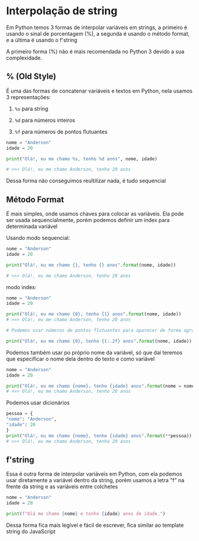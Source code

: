 # **Interpolação de string**

Em Python temos 3 formas de interpolar variáveis em strings, a primeiro é usando o sinal de porcentagem (%), a segunda é usando o método format, e a última é usando o f'string

A primeiro forma (%) não é mais recomendada no Python 3 devido a sua complexidade.

## **%** (Old Style)

É uma das formas de concatenar variáveis e textos em Python, nela usamos 3 representações:

1. `%s` para string

2. `%d` para números inteiros

3. `%f` para números de pontos flutuantes

```py
nome = "Anderson"
idade = 20

print("Olá!, eu me chamo %s, tenho %d anos", nome, idade)

# >>> Olá!, eu me chamo Anderson, tenho 20 anos
```

Dessa forma não conseguimos reultilizar nada, é tudo sequencial

## Método Format

É mais simples, onde usamos chaves para colocar as variáveis. Ela pode ser usada sequencialmente, porém podemos definir um index para determinada variável

Usando modo sequencial:

```py
nome = "Anderson"
idade = 20

print("Olá!, eu me chamo {}, tenho {} anos".format(nome, idade))

# >>> Olá!, eu me chamo Anderson, tenho 20 anos
```

modo index:

```py
nome = "Anderson"
idade = 20

print("Olá!, eu me chamo {0}, tenho {1} anos".format(nome, idade))
# >>> Olá!, eu me chamo Anderson, tenho 20 anos

# Podemos usar números de pontos flutuantes para aparecer de forma agradável ao usuário

print("Olá!, eu me chamo {0}, tenho {1:.2f} anos".format(nome, idade))
```

Podemos também usar po próprio nome da variável, só que daí teremos que especificar o nome dela dentro do texto e como variável

```py
nome = "Anderson"
idade = 20

print("Olá!, eu me chamo {nome}, tenho {idade} anos".format(nome = nome, idade = idade))
# >>> Olá!, eu me chamo Anderson, tenho 20 anos
```

Podemos usar dicionários

```py
pessoa = {
"nome": "Anderson",
"idade": 20
}
print("Olá!, eu me chamo {nome}, tenho {idade} anos".format(**pessoa))
# >>> Olá!, eu me chamo Anderson, tenho 20 anos
```

## f'string

Essa é outra forma de interpolar variáveis em Python, com ela podemos usar diretamente a variável dentro da string, porém usamos a letra "f" na frente da string e as variáveis entre colchetes

```py
nome = "Anderson"
idade = 20

print(f"Olá me chamo {nome} e tenho {idade} anos de idade.")
```

Dessa forma fica mais legível e fácil de escrever, fica similar ao template string do JavaScript
